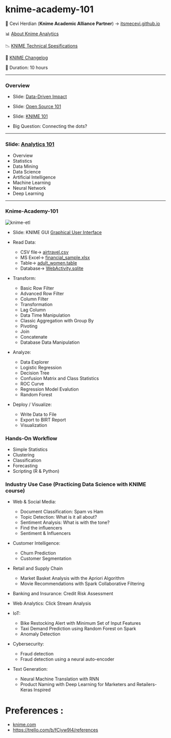 # knime-academy-101



<span>&#129311;</span> Cevi Herdian (**Knime Academic Alliance Partner**)  -> [itsmecevi.github.io](https://itsmecevi.github.io/) 

<span>&#128202;</span> [About Knime Analytics](https://www.knime.com/about) 

<span>&#128201;</span> [KNIME Technical Spesifications](https://www.knime.com/knime-analytics-platform)

<span>&#128210;</span> [KNIME Changelog](https://www.knime.com/changelog-v31)

<span>&#128302;</span> Duration: 10 hours





_____

### Overview

* Slide: [Data-Driven Impact](https://docs.google.com/presentation/d/1D7AFD4BJMabfZOxsS94oRfcmbjenr-3kt9HWxvPH9WY/edit?usp=sharing)

* Slide: [Open Source 101](https://docs.google.com/presentation/d/1t1q5gDnp0LbhZWv-CoSLeZectzD3xlDd69UftJ6IQ58/edit?usp=sharing)

* Slide: [KNIME 101](https://docs.google.com/presentation/d/1kTZevgj8DGH7If3vnonJiDFTR96buOoSKYpYT6uXaQ0/edit?usp=sharing)

* Big Question: Connecting the dots?

_____

### Slide: [Analytics 101](https://docs.google.com/presentation/d/1t7og49pwYyffxURxheyAfizA9M_kG2JDe5rP5TfFjmA/edit?usp=sharing)

* Overview
* Statistics
* Data Mining
* Data Science
* Artificial Intelligence
* Machine Learning
* Neural Network
* Deep Learning


_____


### Knime-Academy-101

![knime-etl](https://user-images.githubusercontent.com/27078712/90319471-baae5e00-df62-11ea-80d0-f9c0897f3b01.png)



* Slide: KNIME GUI [Graphical User Interface](https://docs.google.com/presentation/d/1qmye0ERDQvc8MeD5hyl9wOAdwk42DLRgiU6jfwbjXC8/edit?usp=sharing)
* Read Data:
  * CSV file-> [airtravel.csv](https://github.com/itsmecevi/airtravel.csv/find/master)
  * MS Excel-> [financial_sample.xlsx](https://github.com/itsmecevi/financial_sample.xlsx)
  * Table-> [adult_women.table](https://github.com/itsmecevi/adult_women.table/blob/master/adult_women.table)
  * Database-> [WebActivity.sqlite](https://github.com/itsmecevi/WebActivity.sqlite/blob/master/WebActivity.sqlite)

  
* Transform:
  * Basic Row Filter
  * Advanced Row Filter
  * Column Filter
  * Transformation
  * Lag Column
  * Data Time Manipulation
  * Classic Aggregation with Group By
  * Pivoting
  * Join
  * Concatenate
  * Database Data Manipulation
  
* Analyze:

  * Data Explorer
  * Logistic Regression
  * Decision Tree
  * Confusion Matrix and Class Statistics
  * ROC Curve
  * Regression Model Evalution
  * Random Forest
  
* Deploy / Visualize:
  * Write Data to File
  * Export to BIRT Report
  * Visualization
  


### Hands-On Workflow

* Simple Statistics
* Clustering
* Classification
* Forecasting
* Scripting (R & Python)


### Industry Use Case (Practicing Data Science with KNIME course)


* Web & Social Media:
  * Document Classification: Spam vs Ham
  * Topic Detection: What is it all about?
  * Sentiment Analysis: What is with the tone?
  * Find the influencers
  * Sentiment & Influencers
  
* Customer Intelligence:
  * Churn Prediction
  * Customer Segmentation

* Retail and Supply Chain
  * Market Basket Analysis with the Apriori Algorithm
  * Movie Recommendations with Spark Collaborative Filtering


* Banking and Insurance: Credit Risk Assessment

* Web Analytics: Click Stream Analysis


* IoT:
  * Bike Restocking Alert with Minimum Set of Input Features
  * Taxi Demand Prediction using Random Forest on Spark
  * Anomaly Detection


* Cybersecurity:
  * Fraud detection
  * Fraud detection using a neural auto-encoder


* Text Generation:
  * Neural Machine Translation with RNN
  * Product Naming with Deep Learning for Marketers and Retailers-Keras Inspired


# Preferences :

* [knime.com](https://www.knime.com/)
* https://trello.com/b/fCiyw9I4/references

